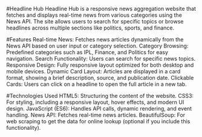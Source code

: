 #Headline Hub
Headline Hub is a responsive news aggregation website that fetches and displays real-time news from various categories using the News API. The site allows users to search for specific topics or browse headlines across multiple sections like politics, sports, and finance.

#Features
Real-time News: Fetches news articles dynamically from the News API based on user input or category selection.
Category Browsing: Predefined categories such as IPL, Finance, and Politics for easy navigation.
Search Functionality: Users can search for specific news topics.
Responsive Design: Fully responsive layout optimized for both desktop and mobile devices.
Dynamic Card Layout: Articles are displayed in a card format, showing a brief description, source, and publication date.
Clickable Cards: Users can click on a headline to open the full article in a new tab.

#Technologies Used
HTML5: Structuring the content of the website.
CSS3: For styling, including a responsive layout, hover effects, and modern UI design.
JavaScript (ES6): Handles API calls, dynamic rendering, and event handling.
News API: Fetches real-time news articles.
BeautifulSoup: For web scraping to get the data for online lookup (optional if you include this functionality).


